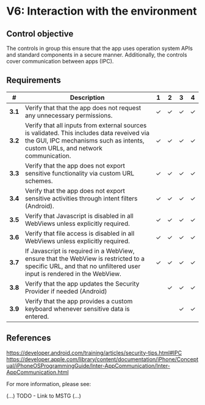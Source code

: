 # V6: Interaction with the environment

## Control objective

The controls in group this ensure that the app uses operation system APIs and standard components in a secure manner. Additionally, the controls cover communication between apps (IPC).

## Requirements

| # | Description | 1 | 2 | 3 | 4 |
| --- | --- | --- | --- | --- | --- |
| **3.1** | Verify that that the app does not request any unnecessary permissions. | ✓ | ✓ | ✓ | ✓ |
| **3.2** | Verify that all inputs from external sources is validated. This includes data reveived via the GUI, IPC mechanisms such as intents, custom URLs, and network communication.| ✓ | ✓ | ✓ | ✓ |
| **3.3** | Verify that the app does not export sensitive functionality via custom URL schemes. | ✓ | ✓ | ✓ | ✓ |
| **3.4** | Verify that the app does not export sensitive activities through intent filters (Android). | ✓ | ✓ | ✓ | ✓ |
| **3.5** | Verify that Javascript is disabled in all WebViews unless explicitly required. | ✓ | ✓ | ✓ | ✓ |
| **3.6** | Verify that file access is disabled in all WebViews unless explicitly required. | ✓ | ✓ | ✓ | ✓ |
| **3.7** | If Javascript is required in a WebView, ensure that the WebView is restricted to a specific URL, and that no unfiltered user input is rendered in the WebView. | ✓ | ✓ | ✓ | ✓ |
| **3.8** | Verify that the app updates the Security Provider if needed (Android)|   | ✓ | ✓ | ✓ |
| **3.9** | Verify that the app provides a custom keyboard whenever sensitive data is entered. |   |   | ✓ | ✓ |

## References

https://developer.android.com/training/articles/security-tips.html#IPC
https://developer.apple.com/library/content/documentation/iPhone/Conceptual/iPhoneOSProgrammingGuide/Inter-AppCommunication/Inter-AppCommunication.html

For more information, please see:

(...) TODO - Link to MSTG (...)
